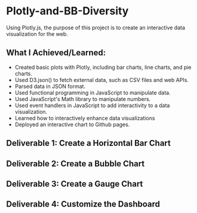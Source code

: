 # Plotly-and-BB-Diversity
Using Plotly.js, the purpose of this project is to create an interactive data visualization for the web.

## What I Achieved/Learned:
- Created basic plots with Plotly, including bar charts, line charts, and pie charts.
- Used D3.json() to fetch external data, such as CSV files and web APIs.
- Parsed data in JSON format.
- Used functional programming in JavaScript to manipulate data.
- Used JavaScript's Math library to manipulate numbers.
- Used event handlers in JavaScript to add interactivity to a data visualization.
- Learned how to interactively enhance data visualizations
- Deployed an interactive chart to Github pages.

## Deliverable 1: Create a Horizontal Bar Chart

## Deliverable 2: Create a Bubble Chart

## Deliverable 3: Create a Gauge Chart

## Deliverable 4: Customize the Dashboard
